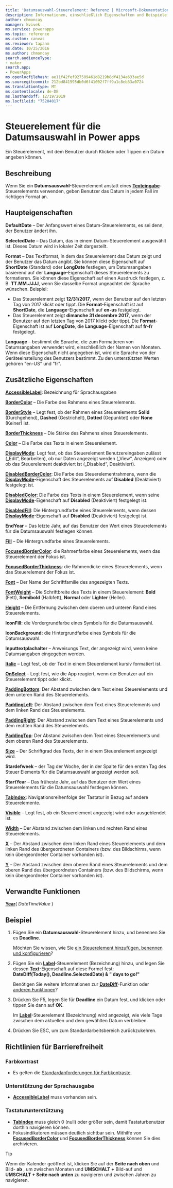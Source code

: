 ```yaml
---
title: 'Datumsauswahl-Steuerelement: Referenz | Microsoft-Dokumentation'
description: Informationen, einschließlich Eigenschaften und Beispiele, über das Datumsauswahl-Steuerelement
author: chmoncay
manager: kvivek
ms.service: powerapps
ms.topic: reference
ms.custom: canvas
ms.reviewer: tapanm
ms.date: 10/25/2016
ms.author: chmoncay
search.audienceType:
- maker
search.app:
- PowerApps
ms.openlocfilehash: ae11f42fef927509461d8219b8df4134a633ae5d
ms.sourcegitcommit: 212bd841595db0d6f41002f7ff9a1c8eb33a0724
ms.translationtype: MT
ms.contentlocale: de-DE
ms.lasthandoff: 12/19/2019
ms.locfileid: "75204017"
---
```

# <a name="date-picker-control-in-power-apps"></a>Steuerelement für die Datumsauswahl in Power apps
Ein Steuerelement, mit dem Benutzer durch Klicken oder Tippen ein Datum angeben können.

## <a name="description"></a>Beschreibung
Wenn Sie ein **Datumsauswahl**-Steuerelement anstatt eines **[Texteingabe](control-text-input.md)**-Steuerelements verwenden, geben Benutzer das Datum in jedem Fall im richtigen Format an.

## <a name="key-properties"></a>Haupteigenschaften
**DefaultDate** – Der Anfangswert eines Datum-Steuerelements, es sei denn, der Benutzer ändert ihn.

**SelectedDate** – Das Datum, das in einem Datum-Steuerelement ausgewählt ist.  Dieses Datum wird in lokaler Zeit dargestellt.

**Format** – Das Textformat, in dem das Steuerelement das Datum zeigt und der Benutzer das Datum angibt. Sie können diese Eigenschaft auf **ShortDate** (Standard) oder **LongDate** festlegen, um Datumsangaben basierend auf der **Language**-Eigenschaft dieses Steuerelements zu formatieren. Sie können diese Eigenschaft auf einen Ausdruck festlegen, z. B. **TT.MM.JJJJ**, wenn Sie dasselbe Format ungeachtet der Sprache wünschen. Beispiel:

* Das Steuerelement zeigt **12/31/2017**, wenn der Benutzer auf den letzten Tag von 2017 klickt oder tippt. Die **Format**-Eigenschaft ist auf **ShortDate**, die **Language**-Eigenschaft auf **en-us** festgelegt.
* Das Steuerelement zeigt **dimanche 31 decembre 2017**, wenn der Benutzer auf den letzten Tag von 2017 klickt oder tippt. Die **Format**-Eigenschaft ist auf **LongDate**, die **Language**-Eigenschaft auf **fr-fr** festgelegt.

**Language** – bestimmt die Sprache, die zum Formatieren von Datumsangaben verwendet wird, einschließlich der Namen von Monaten. Wenn diese Eigenschaft nicht angegeben ist, wird die Sprache von der Geräteeinstellung des Benutzers bestimmt. Zu den unterstützten Werten gehören "en-US" und "fr".

## <a name="additional-properties"></a>Zusätzliche Eigenschaften
**[AccessibleLabel](properties-accessibility.md)**: Bezeichnung für Sprachausgaben

**[BorderColor](properties-color-border.md)** – Die Farbe des Rahmens eines Steuerelements.

**[BorderStyle](properties-color-border.md)** – Legt fest, ob der Rahmen eines Steuerelements **Solid** (Durchgehend), **Dashed** (Gestrichelt), **Dotted** (Gepunktet) oder **None** (Keiner) ist.

**[BorderThickness](properties-color-border.md)** – Die Stärke des Rahmens eines Steuerelements.

**[Color](properties-color-border.md)** – Die Farbe des Texts in einem Steuerelement.

**[DisplayMode](properties-core.md)**: Legt fest, ob das Steuerelement Benutzereingaben zulässt („Edit“, Bearbeiten), ob nur Daten angezeigt werden („View“, Anzeigen) oder ob das Steuerelement deaktiviert ist („Disabled“, Deaktiviert).

**[DisabledBorderColor](properties-color-border.md)**: Die Farbe des Steuerelementrahmens, wenn die **[DisplayMode](properties-core.md)**-Eigenschaft des Steuerelements auf **Disabled** (Deaktiviert) festgelegt ist.

**[DisabledColor](properties-color-border.md)**: Die Farbe des Texts in einem Steuerelement, wenn seine **[DisplayMode](properties-core.md)**-Eigenschaft auf **Disabled** (Deaktiviert) festgelegt ist.

**[DisabledFill](properties-color-border.md)**: Die Hintergrundfarbe eines Steuerelements, wenn dessen **[DisplayMode](properties-core.md)**-Eigenschaft auf **Disabled** (Deaktiviert) festgelegt ist.

**EndYear** – Das letzte Jahr, auf das Benutzer den Wert eines Steuerelements für die Datumsauswahl festlegen können.

**[Fill](properties-color-border.md)** – Die Hintergrundfarbe eines Steuerelements.

**[FocusedBorderColor](properties-color-border.md)**: die Rahmenfarbe eines Steuerelements, wenn das Steuerelement der Fokus ist.

**[FocusedBorderThickness](properties-color-border.md)**: die Rahmendicke eines Steuerelements, wenn das Steuerelement der Fokus ist.

**[Font](properties-text.md)** – Der Name der Schriftfamilie des angezeigten Texts.

**[FontWeight](properties-text.md)** – Die Schriftbreite des Texts in einem Steuerelement: **Bold** (Fett), **Semibold** (Halbfett), **Normal** oder **Lighter** (Heller).

**[Height](properties-size-location.md)** – Die Entfernung zwischen dem oberen und unteren Rand eines Steuerelements.

**IconFill:** die Vordergrundfarbe eines Symbols für die Datumsauswahl.

**IconBackground:** die Hintergrundfarbe eines Symbols für die Datumsauswahl.

**Inputtextplachalter** – Anweisungs Text, der angezeigt wird, wenn keine Datumsangaben eingegeben werden.

**[Italic](properties-text.md)** – Legt fest, ob der Text in einem Steuerelement kursiv formatiert ist.

**[OnSelect](properties-core.md)** – Legt fest, wie die App reagiert, wenn der Benutzer auf ein Steuerelement tippt oder klickt.

**[PaddingBottom](properties-size-location.md)**: Der Abstand zwischen dem Text eines Steuerelements und dem unteren Rand des Steuerelements.

**[PaddingLeft](properties-size-location.md)**: Der Abstand zwischen dem Text eines Steuerelements und dem linken Rand des Steuerelements.

**[PaddingRight](properties-size-location.md)**: Der Abstand zwischen dem Text eines Steuerelements und dem rechten Rand des Steuerelements.

**[PaddingTop](properties-size-location.md)**: Der Abstand zwischen dem Text eines Steuerelements und dem oberen Rand des Steuerelements.

**[Size](properties-text.md)** – Der Schriftgrad des Texts, der in einem Steuerelement angezeigt wird.

**Stardefweek** – der Tag der Woche, der in der Spalte für den ersten Tag des Steuer Elements für die Datumsauswahl angezeigt werden soll.

**StartYear** – Das früheste Jahr, auf das Benutzer den Wert eines Steuerelements für die Datumsauswahl festlegen können.

**[TabIndex](properties-accessibility.md)**: Navigationsreihenfolge der Tastatur in Bezug auf andere Steuerelemente.

**[Visible](properties-core.md)** – Legt fest, ob ein Steuerelement angezeigt wird oder ausgeblendet ist.

**[Width](properties-size-location.md)** – Der Abstand zwischen dem linken und rechten Rand eines Steuerelements.

**[X](properties-size-location.md)** – Der Abstand zwischen dem linken Rand eines Steuerelements und dem linken Rand des übergeordneten Containers (bzw. des Bildschirms, wenn kein übergeordneter Container vorhanden ist).

**[Y](properties-size-location.md)** – Der Abstand zwischen dem oberen Rand eines Steuerelements und dem oberen Rand des übergeordneten Containers (bzw. des Bildschirms, wenn kein übergeordneter Container vorhanden ist).

## <a name="related-functions"></a>Verwandte Funktionen
**[Year](../functions/function-datetime-parts.md)**( *DateTimeValue* )

## <a name="example"></a>Beispiel
1. Fügen Sie ein **Datumsauswahl**-Steuerelement hinzu, und benennen Sie es **Deadline**.

    Möchten Sie wissen, wie Sie [ein Steuerelement hinzufügen, benennen und konfigurieren](../add-configure-controls.md)?
2. Fügen Sie ein **[Label](control-text-box.md)**-Steuerelement (Bezeichnung) hinzu, und legen Sie dessen **[Text](properties-core.md)**-Eigenschaft auf diese Formel fest:
   <br>**DateDiff(Today(), Deadline.SelectedDate) & " days to go!"**

    Benötigen Sie weitere Informationen zur **[DateDiff](../functions/function-dateadd-datediff.md)**-Funktion oder [anderen Funktionen](../formula-reference.md)?
3. Drücken Sie F5, legen Sie für **Deadline** ein Datum fest, und klicken oder tippen Sie dann auf **OK**.

    Im **[Label](control-text-box.md)**-Steuerelement (Bezeichnung) wird angezeigt, wie viele Tage zwischen dem aktuellen und dem gewählten Datum verbleiben.
4. Drücken Sie ESC, um zum Standardarbeitsbereich zurückzukehren.


## <a name="accessibility-guidelines"></a>Richtlinien für Barrierefreiheit
### <a name="color-contrast"></a>Farbkontrast
* Es gelten die [Standardanforderungen für Farbkontraste](../accessible-apps-color.md).

### <a name="screen-reader-support"></a>Unterstützung der Sprachausgabe
* **[AccessibleLabel](properties-accessibility.md)** muss vorhanden sein.

### <a name="keyboard-support"></a>Tastaturunterstützung
* **[TabIndex](properties-accessibility.md)** muss gleich 0 (null) oder größer sein, damit Tastaturbenutzer dorthin navigieren können.
* Fokusindikatoren müssen deutlich sichtbar sein. Mithilfe von **[FocusedBorderColor](properties-color-border.md)** und **[FocusedBorderThickness](properties-color-border.md)** können Sie dies archivieren.

> [!TIP]
> Wenn der Kalender geöffnet ist, klicken Sie auf der **Seite nach oben** und Bild- **ab** , um zwischen Monaten und **UMSCHALT +** Bild-auf und **UMSCHALT + Seite nach unten** zu navigieren und zwischen Jahren zu navigieren.
